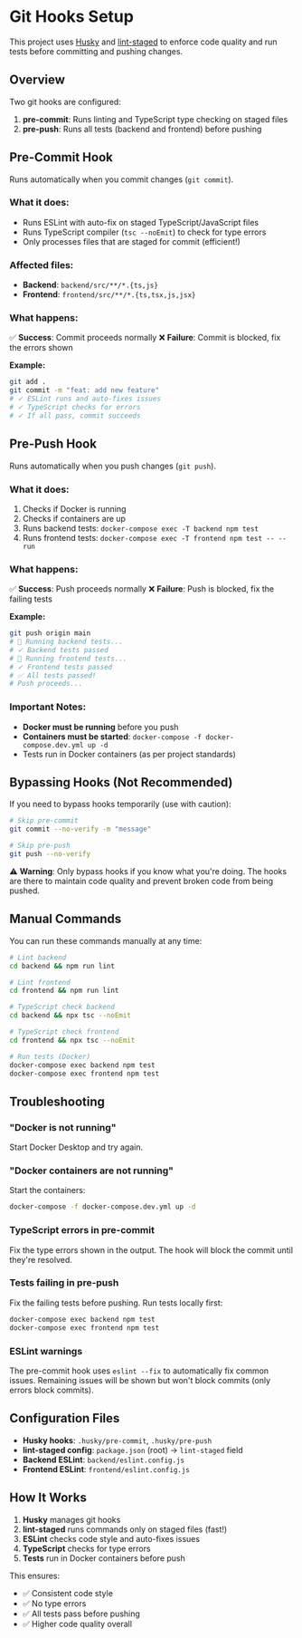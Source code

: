 # Git Hooks Setup

This project uses [Husky](https://typicode.github.io/husky/) and [lint-staged](https://github.com/okonet/lint-staged) to enforce code quality and run tests before committing and pushing changes.

## Overview

Two git hooks are configured:

1. **pre-commit**: Runs linting and TypeScript type checking on staged files
2. **pre-push**: Runs all tests (backend and frontend) before pushing

## Pre-Commit Hook

Runs automatically when you commit changes (`git commit`).

### What it does:

- Runs ESLint with auto-fix on staged TypeScript/JavaScript files
- Runs TypeScript compiler (`tsc --noEmit`) to check for type errors
- Only processes files that are staged for commit (efficient!)

### Affected files:

- **Backend**: `backend/src/**/*.{ts,js}`
- **Frontend**: `frontend/src/**/*.{ts,tsx,js,jsx}`

### What happens:

✅ **Success**: Commit proceeds normally
❌ **Failure**: Commit is blocked, fix the errors shown

**Example:**
```bash
git add .
git commit -m "feat: add new feature"
# ✓ ESLint runs and auto-fixes issues
# ✓ TypeScript checks for errors
# ✓ If all pass, commit succeeds
```

## Pre-Push Hook

Runs automatically when you push changes (`git push`).

### What it does:

1. Checks if Docker is running
2. Checks if containers are up
3. Runs backend tests: `docker-compose exec -T backend npm test`
4. Runs frontend tests: `docker-compose exec -T frontend npm test -- --run`

### What happens:

✅ **Success**: Push proceeds normally
❌ **Failure**: Push is blocked, fix the failing tests

**Example:**
```bash
git push origin main
# 🧪 Running backend tests...
# ✓ Backend tests passed
# 🧪 Running frontend tests...
# ✓ Frontend tests passed
# ✅ All tests passed!
# Push proceeds...
```

### Important Notes:

- **Docker must be running** before you push
- **Containers must be started**: `docker-compose -f docker-compose.dev.yml up -d`
- Tests run in Docker containers (as per project standards)

## Bypassing Hooks (Not Recommended)

If you need to bypass hooks temporarily (use with caution):

```bash
# Skip pre-commit
git commit --no-verify -m "message"

# Skip pre-push
git push --no-verify
```

⚠️ **Warning**: Only bypass hooks if you know what you're doing. The hooks are there to maintain code quality and prevent broken code from being pushed.

## Manual Commands

You can run these commands manually at any time:

```bash
# Lint backend
cd backend && npm run lint

# Lint frontend
cd frontend && npm run lint

# TypeScript check backend
cd backend && npx tsc --noEmit

# TypeScript check frontend
cd frontend && npx tsc --noEmit

# Run tests (Docker)
docker-compose exec backend npm test
docker-compose exec frontend npm test
```

## Troubleshooting

### "Docker is not running"

Start Docker Desktop and try again.

### "Docker containers are not running"

Start the containers:
```bash
docker-compose -f docker-compose.dev.yml up -d
```

### TypeScript errors in pre-commit

Fix the type errors shown in the output. The hook will block the commit until they're resolved.

### Tests failing in pre-push

Fix the failing tests before pushing. Run tests locally first:
```bash
docker-compose exec backend npm test
docker-compose exec frontend npm test
```

### ESLint warnings

The pre-commit hook uses `eslint --fix` to automatically fix common issues. Remaining issues will be shown but won't block commits (only errors block commits).

## Configuration Files

- **Husky hooks**: `.husky/pre-commit`, `.husky/pre-push`
- **lint-staged config**: `package.json` (root) → `lint-staged` field
- **Backend ESLint**: `backend/eslint.config.js`
- **Frontend ESLint**: `frontend/eslint.config.js`

## How It Works

1. **Husky** manages git hooks
2. **lint-staged** runs commands only on staged files (fast!)
3. **ESLint** checks code style and auto-fixes issues
4. **TypeScript** checks for type errors
5. **Tests** run in Docker containers before push

This ensures:
- ✅ Consistent code style
- ✅ No type errors
- ✅ All tests pass before pushing
- ✅ Higher code quality overall
